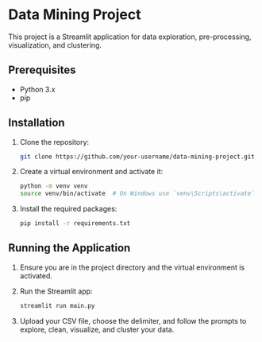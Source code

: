 # Data Mining Project

This project is a Streamlit application for data exploration, pre-processing, visualization, and clustering.

## Prerequisites

- Python 3.x
- pip

## Installation

1. Clone the repository:

    ```bash
    git clone https://github.com/your-username/data-mining-project.git
    ```

2. Create a virtual environment and activate it:

    ```bash
    python -m venv venv
    source venv/bin/activate  # On Windows use `venv\Scripts\activate`
    ```

3. Install the required packages:

    ```bash
    pip install -r requirements.txt
    ```

## Running the Application

1. Ensure you are in the project directory and the virtual environment is activated.
2. Run the Streamlit app:

    ```bash
    streamlit run main.py
    ```

3. Upload your CSV file, choose the delimiter, and follow the prompts to explore, clean, visualize, and cluster your data.

